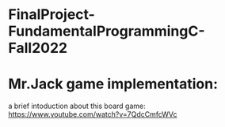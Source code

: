 # FinalProject-FundamentalProgrammingC-Fall2022
# Mr.Jack game implementation:
a brief intoduction about this board game:
https://www.youtube.com/watch?v=7QdcCmfcWVc
